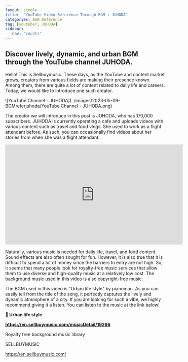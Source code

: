 ```yaml
---
layout: single
title:  "YouTube Video Reference Through BGM : JUHODA"
categories: BGM Reference
tag: [youtuber, JOHODA]
sidebar:
   nav: "counts"
---
```

<h2>Discover lively, dynamic, and urban BGM through the YouTube channel JUHODA.</h2>
<p>
    Hello! This is Sellbuymusic. These days, as the YouTube and content market grows, creators from various fields are making their presence known. Among them, there are quite a lot of content related to daily life and careers. Today, we would like to introduce one such creator.
</p>
![YouTube Channel - JUHODA](../images/2023-05-09-BGMreferjuhoda/YouTube Channel - JUHODA.png)

<p>
    The creator we will introduce in this post is JUHODA, who has 170,000 subscribers. JUHODA is currently operating a cafe and uploads videos with various content such as travel and food vlogs. She used to work as a flight attendant before. As such, you can occasionally find videos about her stories from when she was a flight attendant.
</p>
<p>
    <iframe width="560" height="315" src="https://www.youtube.com/embed/hFv-RiyV5Zs" frameborder="0" allowfullscreen></iframe>
</p>
<p>
    Naturally, various music is needed for daily life, travel, and food content. Sound effects are also often sought for fun. However, it is also true that it is difficult to spend a lot of money since the barriers to entry are not high. So, it seems that many people look for royalty-free music services that allow them to use diverse and high-quality music at a relatively low cost. The background music used in this video is also copyright-free music.
</p>
<p>
    The BGM used in this video is "Urban life style" by pianoman. As you can easily tell from the title of the song, it perfectly captures the lively and dynamic atmosphere of a city. If you are looking for such a vibe, we highly recommend giving it a listen. You can listen to the music at the link below!
</p>
<p>
    <strong>🎵 Urban life style</strong>
</p>
<p>
    <strong><a href="https://en.sellbuymusic.com/musicDetail/19296">https://en.sellbuymusic.com/musicDetail/19296</a></strong>
</p>
<p>
    Royalty free background music library
</p>
<p>
    SELLBUYMUSIC
</p>
<p>
    <a href="https://en.sellbuymusic.com/">https://en.sellbuymusic.com/</a>
</p>